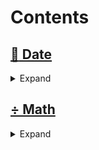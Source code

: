 # Contents

## [:date: Date](docs/Date/README.md)

<details>
  <summary>Expand</summary>

### [AddWeekDays](docs/Date/snippets/AddWeekDays.md)

Calculates the date after adding the given number of business days.

### [DaysAgo](docs/Date/snippets/DaysAgo.md)

Calculates the date of `n` days ago from a given date.

### [DaysFromNow](docs/Date/snippets/snippets/DaysFromNow.md)

Calculates the date of `n` days from today.

### [FormatDuration](docs/Date/snippets/FormatDuration.md)

Returns the human-readable format of the given number of milliseconds.

### [GetColonTimeFromDate](docs/Date/snippets/GetColonTimeFromDate.md)

Returns a string of the from `HH:mm:ss` from a `DateTime` object.

### [GetDaysDiffBetweenDates](docs/Date/snippets/GetDaysDiffBetweenDates.md)

Calculates the difference (in days) between two dates.

### [GetMeridiemSuffixOfInteger](docs/Date/snippets/GetMeridiemSuffixOfInteger.md)

Converts an integer to a suffixed string, adding `am` or `pm` based on its value.

### [IsAfterDate](docs/Date/snippets/IsAfterDate.md)

Checks if a date is after another date.

### [IsBeforeDate](docs/Date/snippets/IsBeforeDate)

Checks if a date is before another date.

### [IsBetweenDates](docs/Date/snippets/IsBetweenDates.md)

Checks if a date is between two other dates.

### [IsBusinessDay](docs/Date/snippets/IsBusinessDay.md)

Checks if the given date is a business day.

### [Tomorrow](docs/Date/snippets/Tomorrow.md)

Results in a string representation of tomorrow's date.

### [Yesterday](docs/Date/snippets/Yesterday.md)

Results in a string representation of yesterday's date.

</details>

## [÷ Math](docs/Math/README.md)

<details>
  <summary>Expand</summary>

### [ApproximatelyEquals](snippets/ApproximatelyEquals.md)

Checks if two numbers are approximately equal to each other.

### [ArithmeticProgression](snippets/ArithmeticProgression.md)

Creates an array of numbers in the arithmetic progression, starting with a given positive integer and up to the specified limit.

### [Average](snippets/Average)

Calculates the average of two or more numbers.

### [BinomialCoefficient](snippets/BinomialCoefficient)

Calculates the number of ways to choose `k` items from `n` items without repetition and
without order.

### [CartesianProduct](snippets/CartesianProduct)

Calculates the cartesian product of two given arrays.

### [ClampNumber](snippets/ClampNumber)

Clamps `num` within the inclusive range specified by the boundary values `lower` and `upper`.

### [CopySign](snippets/CopySign)

Returns the absolute value of the first number, but the sign of the second.

### [DegreesToRads](snippets/DegreesToRads)

Converts an angle from degrees to radians.

### [Digitize](snippets/Digitize)

Converts a number to an array of digits, removing its sign if necessary.

### [Distance](snippets/Distance)

Calculates the distance between two points in a 2D plane.

